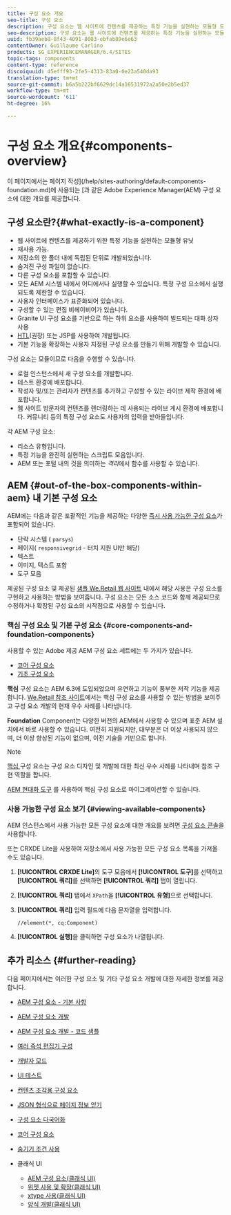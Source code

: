 ```yaml
---
title: 구성 요소 개요
seo-title: 구성 요소
description: 구성 요소는 웹 사이트에 컨텐츠를 제공하는 특정 기능을 실현하는 모듈형 도구입니다
seo-description: 구성 요소는 웹 사이트에 컨텐츠를 제공하는 특정 기능을 실현하는 모듈형 도구입니다
uuid: fb39aeb8-8f43-4091-8083-ebfab89e6e63
contentOwner: Guillaume Carlino
products: SG_EXPERIENCEMANAGER/6.4/SITES
topic-tags: components
content-type: reference
discoiquuid: 45efff93-2fe5-4313-83a0-0e23a540da93
translation-type: tm+mt
source-git-commit: b6a5b222bf6629dc14a16531972a2a50e2b5ed37
workflow-type: tm+mt
source-wordcount: '611'
ht-degree: 16%

---
```



# 구성 요소 개요{#components-overview}

이 페이지에서는 페이지 작성](/help/sites-authoring/default-components-foundation.md)에 사용되는 [과 같은 Adobe Experience Manager(AEM) 구성 요소에 대한 개요를 제공합니다.

## 구성 요소란?{#what-exactly-is-a-component}

* 웹 사이트에 컨텐츠를 제공하기 위한 특정 기능을 실현하는 모듈형 유닛
* 재사용 가능.
* 저장소의 한 폴더 내에 독립된 단위로 개발되었습니다.
* 숨겨진 구성 파일이 없습니다.
* 다른 구성 요소를 포함할 수 있습니다.
* 모든 AEM 시스템 내에서 어디에서나 실행할 수 있습니다. 특정 구성 요소에서 실행되도록 제한할 수 있습니다.
* 사용자 인터페이스가 표준화되어 있습니다.
* 구성할 수 있는 편집 비헤이비어가 있습니다.
* Granite UI 구성 요소를 기반으로 하는 하위 요소를 사용하여 빌드되는 대화 상자 사용
* [HTL](https://helpx.adobe.com/experience-manager/htl/user-guide.html)(권장) 또는 JSP를 사용하여 개발됩니다.
* 기본 기능을 확장하는 사용자 지정된 구성 요소를 만들기 위해 개발할 수 있습니다.

구성 요소는 모듈이므로 다음을 수행할 수 있습니다.

* 로컬 인스턴스에서 새 구성 요소를 개발합니다.
* 테스트 환경에 배포합니다.
* 작성자 및/또는 관리자가 컨텐츠를 추가하고 구성할 수 있는 라이브 제작 환경에 배포합니다.
* 웹 사이트 방문자의 컨텐츠를 렌더링하는 데 사용되는 라이브 게시 환경에 배포합니다. 커뮤니티 등의 특정 구성 요소도 사용자의 입력을 받아들입니다.

각 AEM 구성 요소:

* 리소스 유형입니다.
* 특정 기능을 완전히 실현하는 스크립트 모음입니다.
* AEM 또는 포털 내의 것을 의미하는 *격리*&#x200B;에서 함수를 사용할 수 있습니다.

## AEM {#out-of-the-box-components-within-aem} 내 기본 구성 요소

AEM에는 다음과 같은 포괄적인 기능을 제공하는 다양한 [즉시 사용 가능한 구성 요소](/help/sites-authoring/default-components.md)가 포함되어 있습니다.

* 단락 시스템 ( `parsys`)
* 페이지( `responsivegrid` - 터치 지원 UI만 해당)
* 텍스트
* 이미지, 텍스트 포함
* 도구 모음

제공된 구성 요소 및 제공된 [샘플 We.Retail 웹 사이트](/help/sites-developing/we-retail.md) 내에서 해당 사용은 구성 요소를 구현하고 사용하는 방법을 보여줍니다. 구성 요소는 모든 소스 코드와 함께 제공되므로 수정하거나 확장된 구성 요소의 시작점으로 사용할 수 있습니다.

### 핵심 구성 요소 및 기본 구성 요소 {#core-components-and-foundation-components}

사용할 수 있는 Adobe 제공 AEM 구성 요소 세트에는 두 가지가 있습니다.

* [코어 구성 요소](https://docs.adobe.com/content/help/ko-KR/experience-manager-core-components/using/introduction.html)
* [기초 구성 요소](/help/sites-authoring/default-components-foundation.md)

**핵심** 구성 요소는 AEM 6.3에 도입되었으며 유연하고 기능이 풍부한 저작 기능을 제공합니다. [We.Retail 참조 사이트](/help/sites-developing/we-retail.md)에서는 핵심 구성 요소를 사용할 수 있는 방법을 보여주고 구성 요소 개발의 현재 우수 사례를 나타냅니다.

**Foundation** Component는 다양한 버전의 AEM에서 사용할 수 있으며 표준 AEM 설치에서 바로 사용할 수 있습니다. 여전히 지원되지만, 대부분은 더 이상 사용되지 않으며, 더 이상 향상된 기능이 없으며, 이전 기술을 기반으로 합니다.

>[!NOTE]
>
>[핵심 ](https://docs.adobe.com/content/help/en/experience-manager-core-components/using/introduction.html) 구성 요소는 구성 요소 디자인 및 개발에 대한 최신 우수 사례를 나타내며 참조 구현 역할을 합니다.
>
>[AEM 현대화 도구](modernization-tools.md) 를 사용하여 핵심 구성 요소로 마이그레이션할 수 있습니다.

### 사용 가능한 구성 요소 보기 {#viewing-available-components}

AEM 인스턴스에서 사용 가능한 모든 구성 요소에 대한 개요를 보려면 [구성 요소 콘솔](/help/sites-authoring/default-components-console.md)을 사용합니다.

또는 CRXDE Lite을 사용하여 저장소에서 사용 가능한 모든 구성 요소 목록을 가져올 수도 있습니다.

1. **[!UICONTROL CRXDE Lite]**&#x200B;의 도구 모음에서 **[!UICONTROL 도구]**&#x200B;를 선택하고 **[!UICONTROL 쿼리]**&#x200B;를 선택하면 **[!UICONTROL 쿼리]** 탭이 열립니다.

1. **[!UICONTROL 쿼리]** 탭에서 `XPath`을 **[!UICONTROL 유형]**&#x200B;으로 선택합니다.

1. **[!UICONTROL 쿼리]** 입력 필드에 다음 문자열을 입력합니다.

   `//element(*, cq:Component)`

1. **[!UICONTROL 실행]**&#x200B;을 클릭하면 구성 요소가 나열됩니다.

## 추가 리소스 {#further-reading}

다음 페이지에서는 이러한 구성 요소 및 기타 구성 요소 개발에 대한 자세한 정보를 제공합니다.

* [AEM 구성 요소 - 기본 사항](/help/sites-developing/components-basics.md)
* [AEM 구성 요소 개발](/help/sites-developing/developing-components.md)
* [AEM 구성 요소 개발 - 코드 샘플](/help/sites-developing/developing-components-samples.md)
* [여러 즉석 편집기 구성](/help/sites-developing/multiple-inplace-editors.md)
* [개발자 모드](/help/sites-developing/developer-mode.md)
* [UI 테스트](/help/sites-developing/hobbes.md)
* [컨텐츠 조각용 구성 요소](/help/sites-developing/components-content-fragments.md)
* [JSON 형식으로 페이지 정보 얻기](/help/sites-developing/pageinfo.md)
* [구성 요소 다국어화](/help/sites-developing/i18n.md)
* [코어 구성 요소](https://docs.adobe.com/content/help/en/experience-manager-core-components/using/introduction.html)
* [숨기기 조건 사용](/help/sites-developing/hide-conditions.md)
* 클래식 UI

   * [AEM 구성 요소(클래식 UI)](/help/sites-developing/developing-components-classic.md)
   * [위젯 사용 및 확장(클래식 UI)](/help/sites-developing/widgets.md)
   * [xtype 사용(클래식 UI)](/help/sites-developing/xtypes.md)
   * [양식 개발(클래식 UI)](/help/sites-developing/developing-forms.md)

